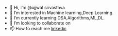 - 👋 Hi, I’m @ujjwal srivastava
- 👀 I’m interested in Machine learning,Deep Learning.
- 🌱 I’m currently learning DSA,Algorithms,ML,DL.
- 💞️ I’m looking to collaborate on 
- 📫 How to reach me [linkedin](https://www.linkedin.com/in/ujjwal-srivastava-b6921b19b/)

<!---
ASPS002/ASPS002 is a ✨ special ✨ repository because its `README.md` (this file) appears on your GitHub profile.
You can click the Preview link to take a look at your changes.
--->
